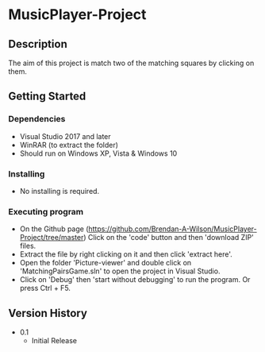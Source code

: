 # MusicPlayer-Project

## Description
The aim of this project is match two of the matching squares by clicking on them.

## Getting Started

### Dependencies

* Visual Studio 2017 and later
* WinRAR (to extract the folder)
* Should run on Windows XP, Vista & Windows 10

### Installing

* No installing is required.

### Executing program

* On the Github page (https://github.com/Brendan-A-Wilson/MusicPlayer-Project/tree/master) Click on the 'code' button and then 'download ZIP' files.
* Extract the file by right clicking on it and then click 'extract here'.
* Open the folder 'Picture-viewer' and double click on 'MatchingPairsGame.sln' to open the project in Visual Studio.
* Click on 'Debug' then 'start without debugging' to run the program. Or press Ctrl + F5.

## Version History

* 0.1
    * Initial Release
